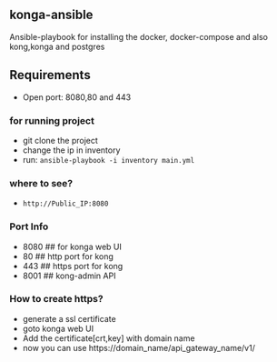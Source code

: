 ## konga-ansible
Ansible-playbook for installing the docker, docker-compose and also kong,konga and postgres

## Requirements
  - Open port: 8080,80 and 443

### for running project
  - git clone the project
  - change the ip in inventory
  - run: `ansible-playbook -i inventory main.yml`
### where to see?
  - `http://Public_IP:8080`
### Port Info
  - 8080 ## for konga web UI
  - 80 ## http port for kong
  - 443 ## https port for kong
  - 8001 ## kong-admin API
### How to create https?
  - generate a ssl certificate
  - goto konga web UI
  - Add the certificate[crt,key] with domain name 
  - now you can use https://domain_name/api_gateway_name/v1/
